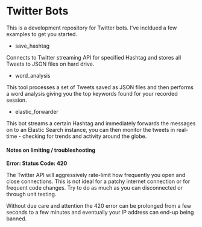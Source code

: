 Twitter Bots
============

This is a development repository for Twitter bots. I've incldued a few examples to get you started.

* save_hashtag

Connects to Twitter streaming API for specified Hashtag and stores all Tweets to JSON files on hard drive.

* word_analysis

This tool processes a set of Tweets saved as JSON files and then performs a word analysis giving you the top keywords found for your recorded session.

* elastic_forwarder

This bot streams a certain Hashtag and immediately forwards the messages on to an Elastic Search instance, you can then monitor the tweets in real-time - checking for trends and activity around the globe.

#### Notes on limiting / troubleshooting

**Error: Status Code: 420**

The Twitter API will aggressively rate-limit how frequently you open and close connections. This is not ideal for a patchy internet connection or for frequent code changes. Try to do as much as you can disconnected or through unit testing.

Without due care and attention the 420 error can be prolonged from a few seconds to a few minutes and eventually your IP address can end-up being banned.

